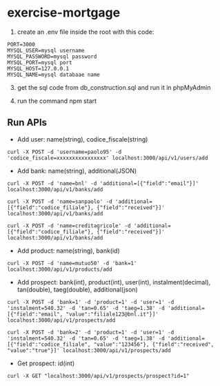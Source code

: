 # exercise-mortgage

1) create an .env file inside the root with this code:
```
PORT=3000
MYSQL_USER=mysql username
MYSQL_PASSWORD=mysql password
MYSQL_PORT=mysql port
MYSQL_HOST=127.0.0.1
MYSQL_NAME=mysql databaae name
```
3) get the sql code from db_construction.sql and run it in phpMyAdmin

2) run the command npm start

## Run APIs
- Add user: name(string), codice_fiscale(string)
```
curl -X POST -d 'username=paolo95' -d 'codice_fiscale=xxxxxxxxxxxxxxxx' localhost:3000/api/v1/users/add
```
- Add bank: name(string), additional(JSON)
```
curl -X POST -d 'name=bnl' -d 'additional=[{"field":"email"}]' localhost:3000/api/v1/banks/add

curl -X POST -d 'name=sanpaolo' -d 'additional=[{"field":"codice_filiale"}, {"field":"received"}]' localhost:3000/api/v1/banks/add

curl -X POST -d 'name=creditagricole' -d 'additional=[{"field":"codice_filiale"}, {"field":"received"}]' localhost:3000/api/v1/banks/add

```
- Add product: name(string), bank(id)
```
curl -X POST -d 'name=mutuo50' -d 'bank=1' localhost:3000/api/v1/products/add
```
- Add prospect: bank(int), product(int), user(int), instalment(decimal), tan(double), taeg(double), additional(json)
```
curl -X POST -d 'bank=1' -d 'product=1' -d 'user=1' -d 'instalment=540.32' -d 'tan=0.65' -d 'taeg=1.38' -d 'additional=[{"field":"email", "value":"filiale123@bnl.it"}]' localhost:3000/api/v1/prospects/add

curl -X POST -d 'bank=2' -d 'product=1' -d 'user=1' -d 'instalment=540.32' -d 'tan=0.65' -d 'taeg=1.38' -d 'additional=[{"field":"codice_filiale", "value":"123456"}, {"field":"received", "value":"true"}]' localhost:3000/api/v1/prospects/add
```
- Get prospect: id(int)
```
curl -X GET "localhost:3000/api/v1/prospects/prospect?id=1"
```

